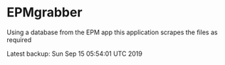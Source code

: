 # EPMgrabber
Using a database from the EPM app this application scrapes the files as required


Latest backup: Sun Sep 15 05:54:01 UTC 2019
